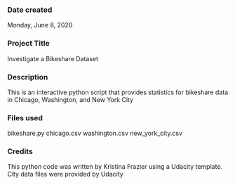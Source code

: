 ### Date created
Monday, June 8, 2020

### Project Title
Investigate a Bikeshare Dataset

### Description
This is an interactive python script that provides statistics for bikeshare data in Chicago, Washington, and New York City

### Files used
bikeshare.py
chicago.csv
washington.csv
new_york_city.csv

### Credits
This python code was written by Kristina Frazier using a Udacity template. City data files were provided by Udacity
